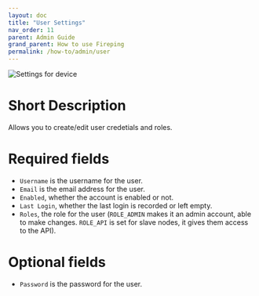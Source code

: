```yaml
---
layout: doc
title: "User Settings"
nav_order: 11
parent: Admin Guide
grand_parent: How to use Fireping
permalink: /how-to/admin/user
---
```


![Settings for device](/fireping/assets/images/user_settings.png)

# Short Description
Allows you to create/edit user credetials and roles.

# Required fields
- `Username` is the username for the user.
- `Email` is the email address for the user.
- `Enabled`, whether the account is enabled or not.
- `Last Login`, whether the last login is recorded or left empty.
- `Roles`, the role for the user (`ROLE_ADMIN` makes it an admin account, able to make changes. `ROLE_API` is set for slave nodes, it gives them access to the API).

# Optional fields
- `Password` is the password for the user.
